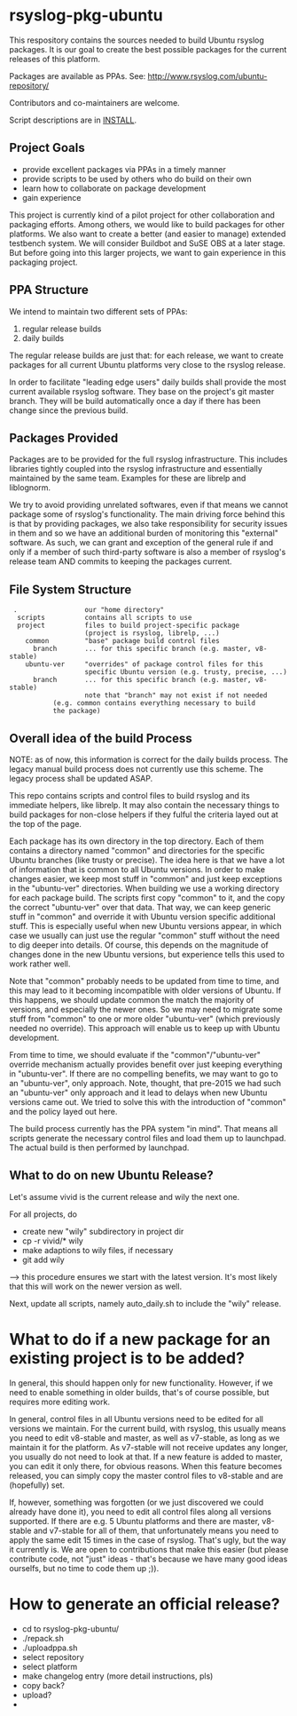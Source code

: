 rsyslog-pkg-ubuntu
==================

This respository contains the sources needed to build Ubuntu rsyslog
packages. It is our goal to create the best possible packages for
the current releases of this platform.

Packages are available as PPAs.
See: http://www.rsyslog.com/ubuntu-repository/

Contributors and co-maintainers are welcome.

Script descriptions are in [INSTALL](INSTALL.md).

Project Goals
-------------

- provide excellent packages via PPAs in a timely manner
- provide scripts to be used by others who do build on their own
- learn how to collaborate on package development
- gain experience

This project is currently kind of a pilot project for other collaboration
and packaging efforts. Among others, we would like to build packages for
other platforms. We also want to create a better (and easier to manage)
extended testbench system. We will consider Buildbot and SuSE OBS at a
later stage. But before going into this larger projects, we want to gain
experience in this packaging project.

PPA Structure
-------------
We intend to maintain two different sets of PPAs:

1. regular release builds
2. daily builds

The regular release builds are just that: for each release, we want
to create packages for all current Ubuntu platforms very close to the
rsyslog release.

In order to facilitate "leading edge users" daily builds shall
provide the most current available rsyslog software. They base on
the project's git master branch. They will be build automatically
once a day if there has been change since the previous build.

Packages Provided
-----------------
Packages are to be provided for the full rsyslog infrastructure. This
includes libraries tightly coupled into the rsyslog infrastructure and
essentially maintained by the same team. Examples for these are librelp
and liblognorm.

We try to avoid providing unrelated softwares, even if that means we
cannot package some of rsyslog's functionality. The main driving force
behind this is that by providing packages, we also take responsibility
for security issues in them and so we have an additional burden of
monitoring this "external" software. As such, we can grant and exception
of the general rule if and only if a member of such third-party software
is also a member of rsyslog's release team AND commits to keeping the
packages current.


File System Structure
---------------------
```
 .                 our "home directory"
  scripts          contains all scripts to use
  project          files to build project-specific package
                   (project is rsyslog, librelp, ...)
    common         "base" package build control files
      branch       ... for this specific branch (e.g. master, v8-stable)
    ubuntu-ver     "overrides" of package control files for this
                   specific Ubuntu version (e.g. trusty, precise, ...)
      branch       ... for this specific branch (e.g. master, v8-stable)
                   note that "branch" may not exist if not needed
		   (e.g. common contains everything necessary to build
		   the package)
```


Overall idea of the build Process
---------------------------------
NOTE: as of now, this information is correct for the daily builds process.
The legacy manual build process does not currently use this scheme. The
legacy process shall be updated ASAP.


This repo contains scripts and control files to build rsyslog and its
immediate helpers, like librelp. It may also contain the necessary things
to build packages for non-close helpers if they fulful the criteria layed
out at the top of the page.

Each package has its own directory in the top directory. Each of them 
contains a directory named "common" and directories for the specific
Ubuntu branches (like trusty or precise). The idea here is that we have a
lot of information that is common to all Ubuntu versions. In order to
make changes easier, we keep most stuff in "common" and just keep
exceptions in the "ubuntu-ver" directories. When building we use a
working directory for each package build. The scripts first copy
"common" to it, and the copy the correct "ubuntu-ver" over that data.
That way, we can keep generic stuff in "common" and override it with
Ubuntu version specific additional stuff. This is especially useful when
new Ubuntu versions appear, in which case we usually can just use the
regular "common" stuff without the need to dig deeper into details. Of
course, this depends on the magnitude of changes done in the new Ubuntu
versions, but experience tells this used to work rather well.

Note that "common" probably needs to be updated from time to time, and
this may lead to it becoming incompatible with older versions of Ubuntu.
If this happens, we should update common the match the majority of versions,
and especially the newer ones. So we may need to migrate some stuff from
"common" to one or more older "ubuntu-ver" (which previously needed no
override). This approach will enable us to keep up with Ubuntu development.

From time to time, we should evaluate if the "common"/"ubuntu-ver" override
mechanism actually provides benefit over just keeping everything in 
"ubuntu-ver". If there are no compelling benefits, we may want to go to
an "ubuntu-ver", only approach. Note, thought, that pre-2015 we had such
an "ubuntu-ver" only approach and it lead to delays when new Ubuntu versions
came out. We tried to solve this with the introduction of "common" and
the policy layed out here.

The build process currently has the PPA system "in mind". That means all
scripts generate the necessary control files and load them up to launchpad.
The actual build is then performed by launchpad.


What to do on new Ubuntu Release?
---------------------------------
Let's assume vivid is the current release and wily the next one.

For all projects, do

- create new "wily" subdirectory in project dir
- cp -r vivid/* wily
- make adaptions to wily files, if necessary
- git add wily

--> this procedure ensures we start with the latest version. It's most
likely that this will work on the newer version as well.

Next, update all scripts, namely auto_daily.sh to include the "wily" release.


What to do if a new package for an existing project is to be added?
===================================================================
In general, this should happen only for new functionality. However,
if we need to enable something in older builds, that's of course
possible, but requires more editing work.

In general, control files in all Ubuntu versions need to be edited for
all versions we maintain. For the current build, with rsyslog, this
usually means you need to edit v8-stable and master, as well as 
v7-stable, as long as we maintain it for the platform. As v7-stable
will not receive updates any longer, you usually do not need to look
at that. If a new feature is added to master, you can edit it only
there, for obvious reasons. When this feature becomes released, you
can simply copy the master control files to v8-stable and are
(hopefully) set. 

If, however, something was forgotten (or we just discovered we could already
have done it), you need to edit all control files along all versions
supported. If there are e.g. 5 Ubuntu platforms and there are master,
v8-stable and v7-stable for all of them, that unfortunately means you 
need to apply the same edit 15 times in the case of rsyslog.
That's ugly, but the way it currently is. We are open to contributions
that make this easier (but please contribute code, not "just" ideas -
that's because we have many good ideas ourselfs, but no time to
code them up ;)).


How to generate an official release?
====================================
- cd to rsyslog-pkg-ubuntu/<project>
- ./repack.sh <release tarball url>
- ./uploadppa.sh
- select repository
- select platform
- make changelog entry (more detail instructions, pls)
- copy back?
- upload?
-
